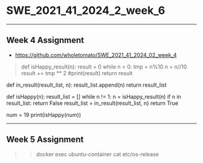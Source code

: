 # SWE_2021_41_2024_2_week_6
---
## Week 4 Assignment
* https://github.com/wholetomato/SWE_2021_41_2024_02_week_4
> def isHappy_result(n):
  result = 0
  while n > 0:
    tmp = n%10
    n = n//10
    result += tmp ** 2
  #print(result)
  return result

def in_result(result_list, n):
  result_list.append(n)
  return result_list

def isHappy(n):
  result_list = []
  while n != 1:
    n = isHappy_result(n)
    if n in result_list:
      return False
    result_list = in_result(result_list, n)
  return True

num = 19
print(isHappy(num))

---
## Week 5 Assignment

>
>> docker exec ubuntu-container cat etc/os-release
>> 
